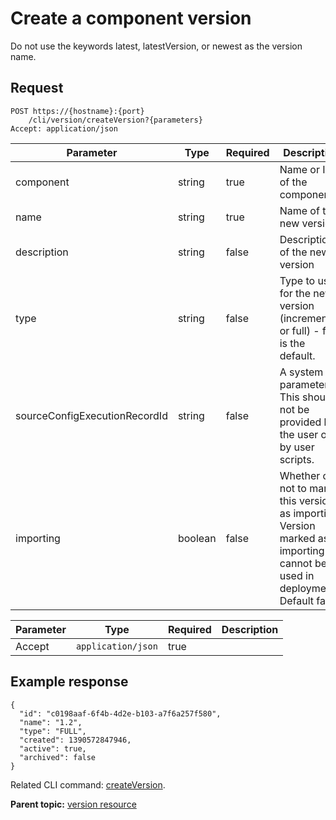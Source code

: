 # Create a component version

Do not use the keywords latest, latestVersion, or newest as the version name.

## Request

```
POST https://{hostname}:{port}
    /cli/version/createVersion?{parameters}
Accept: application/json

```

|Parameter|Type|Required|Description|
|---------|----|--------|-----------|
|component|string|true|Name or ID of the component|
|name|string|true|Name of the new version|
|description|string|false|Description of the new version|
|type|string|false|Type to use for the new version \(incremental or full\) - full is the default.|
|sourceConfigExecutionRecordId|string|false|A system parameter. This should not be provided by the user or by user scripts.|
|importing|boolean|false|Whether or not to mark this version as importing. Version marked as importing cannot be used in deployments. Default false|

|Parameter|Type|Required|Description|
|---------|----|--------|-----------|
|Accept|`application/json`|true| |

## Example response

```
{
  "id": "c0198aaf-6f4b-4d2e-b103-a7f6a257f580",
  "name": "1.2",
  "type": "FULL",
  "created": 1390572847946,
  "active": true,
  "archived": false
}
```

Related CLI command: [createVersion](udclient_createversion.md).

**Parent topic:** [version resource](../../com.ibm.udeploy.api.doc/topics/rest_cli_version.md)


